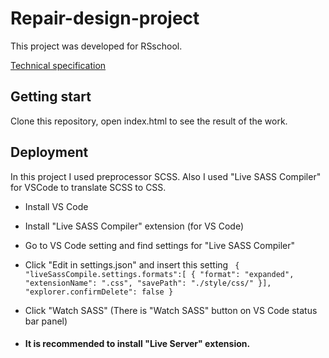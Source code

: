 # Repair-design-project
This project was developed for RSschool. 

[Technical specification](https://github.com/rolling-scopes-school/tasks/blob/master/tasks/markups/level-3/repair-design-project/repair-design-project-en.md)
## Getting start
Clone this repository, open index.html to see the result of the work.
## Deployment
In this project I used preprocessor SCSS. Also I used "Live SASS Compiler" for VSCode to translate SCSS to CSS.
- Install VS Code
- Install "Live SASS Compiler" extension (for VS Code)
- Go to VS Code setting and find settings for "Live SASS Compiler" 
- Click "Edit in settings.json" and insert this setting
 `` {
    "liveSassCompile.settings.formats":[
    {
        "format": "expanded",
        "extensionName": ".css",
        "savePath": "./style/css/"
    }],
    "explorer.confirmDelete": false
    }``
- Click "Watch SASS" (There is "Watch SASS" button on VS Code status bar panel)

- #### It is recommended to install "Live Server" extension.
